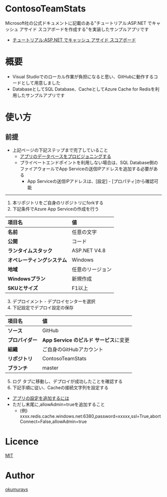 # ContosoTeamStats
Microsoft社の公式ドキュメントに記載のある"チュートリアル:ASP.NET でキャッシュ アサイド スコアボードを作成する"を実装したサンプルアプリです  
- [チュートリアル:ASP.NET でキャッシュ アサイド スコアボード](https://docs.microsoft.com/ja-jp/azure/azure-cache-for-redis/cache-web-app-cache-aside-leaderboard "チュートリアル:ASP.NET でキャッシュ アサイド スコアボード")

# 概要
- Visual Studioでのローカル作業が負担になると思い、GitHubに動作するコードとして用意しました
- DatabaseとしてSQL Database、CacheとしてAzure Cache for Redisを利用したサンプルアプリです

# 使い方
## 前提
- 上記ページの下記ステップまで完了していること
  - [アプリのデータベースをプロビジョニングする](https://docs.microsoft.com/ja-jp/azure/azure-cache-for-redis/cache-web-app-cache-aside-leaderboard#provision-a-database-for-the-app "アプリのデータベースをプロビジョニングする")
  - プライベートエンドポイントを利用しない場合は、SQL Database側のファイアウォールでApp Serviceの送信IPアドレスを追加する必要がある
    - App Serviceの送信IPアドレスは、[設定] - [プロパティ]から確認可能
---
1. 本リポジトリをご自身のリポジトリにforkする
1. 下記条件でAzure App Serviceの作成を行う

|項目名|値|
|:--|:--|
|**名前**|任意の文字|
|**公開**|コード|
|**ランタイムスタック**|ASP.NET V4.8|
|**オペレーティングシステム**|Windows|
|**地域**|任意のリージョン|
|**Windowsプラン**|新規作成|
|**SKUとサイズ**|F1以上|

3. デプロイメント - デプロイセンターを選択
4. 下記設定でデプロイ設定の保存

|項目名|値|
|:--|:--|
|**ソース**|GitHub|
|**プロバイダー**|**App Service のビルド サービス**に変更|
|**組織**|ご自身のGitHubアカウント|
|**リポジトリ**|ContosoTeamStats|
|**ブランチ**|master|

5. ログ タブに移動し、デプロイが成功したことを確認する
6. 下記手順に従い、Cacheの接続文字列を設定する
- [アプリの設定を追加するには](https://docs.microsoft.com/ja-jp/azure/azure-cache-for-redis/cache-web-app-howto#to-add-the-app-setting "アプリの設定を追加するには")
- ただし末尾に,allowAdmin=trueを追加すること
  - (例) xxxx.redis.cache.windows.net:6380,password=xxxxx,ssl=True,abortConnect=False,allowAdmin=true

# Licence

[MIT](https://github.com/okumurays/ContosoTeamStats/blob/master/LICENSE)

# Author

[okumurays](https://github.com/okumurays)


